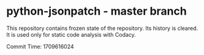 # python-jsonpatch - master branch

This repository contains frozen state of the repository.
Its history is cleared. It is used only for static code
analysis with Codacy.

Commit Time: 1709616024